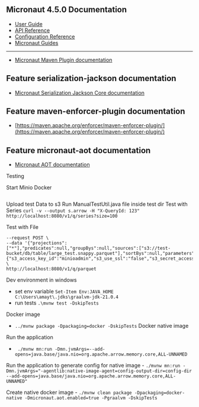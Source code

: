 ## Micronaut 4.5.0 Documentation

- [User Guide](https://docs.micronaut.io/4.5.0/guide/index.html)
- [API Reference](https://docs.micronaut.io/4.5.0/api/index.html)
- [Configuration Reference](https://docs.micronaut.io/4.5.0/guide/configurationreference.html)
- [Micronaut Guides](https://guides.micronaut.io/index.html)
---

- [Micronaut Maven Plugin documentation](https://micronaut-projects.github.io/micronaut-maven-plugin/latest/)
## Feature serialization-jackson documentation

- [Micronaut Serialization Jackson Core documentation](https://micronaut-projects.github.io/micronaut-serialization/latest/guide/)


## Feature maven-enforcer-plugin documentation

- [https://maven.apache.org/enforcer/maven-enforcer-plugin/](https://maven.apache.org/enforcer/maven-enforcer-plugin/)


## Feature micronaut-aot documentation

- [Micronaut AOT documentation](https://micronaut-projects.github.io/micronaut-aot/latest/guide/)



Testing

Start Minio Docker
```docker run    -p 9000:9000    -p 9090:9090    --name minio2    quay.io/minio/minio:latest server /data --console-address ":9090"
```

Upload test Data to s3 
 Run ManualTestUtil.java file inside test dir
Test with Series
```curl -v --output s.arrow -H "X-QueryId: 123" http://localhost:8080/v1/q/series?size=100```

Test with File
```curl -v --output count.arrow -H "Content-Type: application/json" \
--request POST \
--data '{"projections":["*"],"predicates":null,"groupBys":null,"sources":["s3://test-bucket/db/table/large_test.snappy.parquet"],"sortBys":null,"parameters":{"s3_access_key_id":"minioadmin","s3_use_ssl":"false","s3_secret_access_key":"minioadmin","s3_endpoint":"localhost:9000"},"limit":null}' \
http://localhost:8080/v1/q/parquet 
```


Dev environment in windows 
  - set env variable 
    ```Set-Item Env:JAVA_HOME  C:\Users\amayt\.jdks\graalvm-jdk-21.0.4```
  - run tests
    ```.\mvnw test -DskipTests```

Docker image 
  - ```../mvnw package -Dpackaging=docker -DskipTests```
Docker native image

Run the application 
  - ``` ./mvnw mn:run -Dmn.jvmArgs=--add-opens=java.base/java.nio=org.apache.arrow.memory.core,ALL-UNNAMED```

Run the application to generate config for native image
    -   ```./mvnw mn:run -Dmn.jvmArgs="-agentlib:native-image-agent=config-output-dir=config-dir --add-opens=java.base/java.nio=org.apache.arrow.memory.core,ALL-UNNAMED"```

Create native docker image 
    - ```./mvnw clean package -Dpackaging=docker-native -Dmicronaut.aot.enabled=true -Pgraalvm -DskipTests```